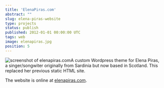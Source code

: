```yaml
---
title: 'ElenaPiras.com'
abstract: ""
slug: elena-piras-website
type: projects
status: publish
published: 2012-01-01 00:00:00 UTC
tags: web
image: elenapiras.jpg
position: 5
---
```


![screenshot of elenapiras.com](/images/screen-shot-2012-11-12-at-171138_8179349266_o.png)A custom Wordpress theme for Elena Piras, a singer/songwiter originally
from Sardinia but now based in Scotland. This replaced her previous
static HTML site.

The website is online at [elenapiras.com][1].



[1]: http://elenapiras.com/
